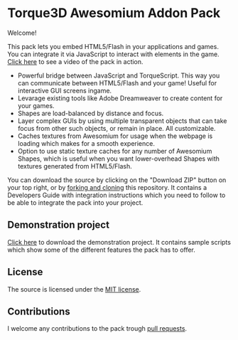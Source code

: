 # Torque3D Awesomium Addon Pack
Welcome!

This pack lets you embed HTML5/Flash in your applications and games. You can integrate it via JavaScript to interact with elements in the game. [Click here](https://www.youtube.com/watch?v=frznHHWPAZE) to see a video of the pack in action.

* Powerful bridge between JavaScript and TorqueScript. This way you can communicate between HTML5/Flash and your game! Useful for interactive GUI screens ingame.
* Levarage existing tools like Adobe Dreamweaver to create content for your games.
* Shapes are load-balanced by distance and focus.
* Layer complex GUIs by using multiple transparent objects that can take focus from other such objects, or remain in place. All customizable.
* Caches textures from Awesomium for usage when the webpage is loading which makes for a smooth experience.
* Option to use static texture caches for any number of Awesomium Shapes, which is useful when you want lower-overhead Shapes with textures generated from HTML5/Flash.

You can download the source by clicking on the "Download ZIP" button on your top right, or by [forking and cloning](https://guides.github.com/activities/forking) this repository. It contains a Developers Guide with integration instructions which you need to follow to be able to integrate the pack into your project.

## Demonstration project
[Click here](http://www.stefanlundmark.com/t3d_awesomium/demo.zip) to download the demonstration project. It contains sample scripts which show some of the different features the pack has to offer.

## License
The source is licensed under the [MIT license](https://en.wikipedia.org/wiki/MIT_License).

## Contributions
I welcome any contributions to the pack trough [pull requests](https://help.github.com/articles/using-pull-requests).
